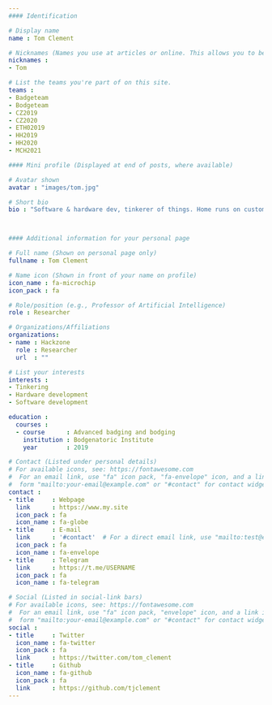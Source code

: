 ```yaml
---
#### Identification

# Display name
name : Tom Clement

# Nicknames (Names you use at articles or online. This allows you to be linked at articles.)
nicknames :
- Tom

# List the teams you're part of on this site.
teams :
- Badgeteam
- Bodgeteam
- CZ2019
- CZ2020
- ETH02019
- HH2019
- HH2020
- MCH2021

#### Mini profile (Displayed at end of posts, where available)

# Avatar shown
avatar : "images/tom.jpg"

# Short bio
bio : "Software & hardware dev, tinkerer of things. Home runs on custom WiFi chips. Totally knows how to Jurassic Park biology too."



#### Additional information for your personal page

# Full name (Shown on personal page only)
fullname : Tom Clement

# Name icon (Shown in front of your name on profile)
icon_name : fa-microchip
icon_pack : fa

# Role/position (e.g., Professor of Artificial Intelligence)
role : Researcher

# Organizations/Affiliations
organizations:
- name : Hackzone
  role : Researcher
  url  : ""

# List your interests
interests :
- Tinkering
- Hardware development
- Software development

education :
  courses :
  - course      : Advanced badging and bodging
    institution : Bodgenatoric Institute
    year        : 2019

# Contact (Listed under personal details)
# For available icons, see: https://fontawesome.com
#  For an email link, use "fa" icon pack, "fa-envelope" icon, and a link in the
#  form "mailto:your-email@example.com" or "#contact" for contact widget.
contact :
- title     : Webpage
  link      : https://www.my.site
  icon_pack : fa
  icon_name : fa-globe
- title     : E-mail
  link      : '#contact'  # For a direct email link, use "mailto:test@example.org".
  icon_pack : fa
  icon_name : fa-envelope
- title     : Telegram
  link      : https://t.me/USERNAME
  icon_pack : fa
  icon_name : fa-telegram

# Social (Listed in social-link bars)
# For available icons, see: https://fontawesome.com
#  For an email link, use "fa" icon pack, "envelope" icon, and a link in the
#  form "mailto:your-email@example.com" or "#contact" for contact widget.
social :
- title     : Twitter
  icon_name : fa-twitter
  icon_pack : fa
  link      : https://twitter.com/tom_clement
- title     : Github
  icon_name : fa-github
  icon_pack : fa
  link      : https://github.com/tjclement
---
```

